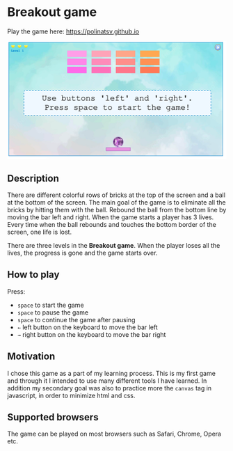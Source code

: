 # Breakout game

Play the game here: https://polinatsv.github.io 

![Drag Racing](images/screenshot.png)

## Description

There are different colorful rows of bricks at the top of the screen and a ball at the bottom of the screen. The main goal of the game is to eliminate all the bricks by hitting them with the ball. Rebound the ball from the bottom line by moving the bar left and right. When the game starts a player has 3 lives. Every time when the ball rebounds and touches the bottom border of the screen, one life is lost. 

There are three levels in the **Breakout game**. When the player loses all the lives, the progress is gone and the game starts over. 

## How to play

Press:
-  `space` to start the game 
-  `space` to pause the game
-  `space` to continue the game after pausing
-  `←` left button on the keyboard to move the bar left
-  `→` right button on the keyboard to move the bar right


## Motivation

I chose this game as a part of my learning process. This is my first game and through it I intended to use many different tools I have learned. In addition my secondary goal was also to practice more the `canvas` tag in javascript, in order to minimize html and css.


## Supported browsers

The game can be played on most browsers such as Safari, Chrome, Opera etc.


